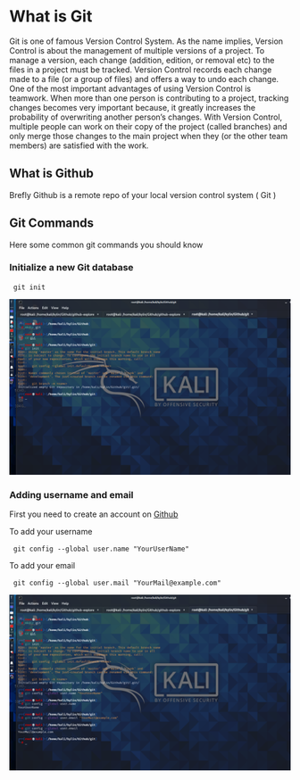 # What is Git
Git is one of famous Version Control System.
As the name implies, Version Control is about the management
of multiple versions of a project. To manage a version,
each change (addition, edition, or removal etc) to the files in
a project must be tracked. Version Control records each change
made to a file (or a group of files) and offers a way to undo
each change.
One of the most important advantages of using Version Control is teamwork.
When more than one person is contributing to a project, tracking changes
becomes very important because, it greatly increases the probability
of overwriting another person’s changes.
With Version Control, multiple people can work on their copy of
the project (called branches) and only merge those changes to the
main project when they (or the other team members) are satisfied with the work.
## What is Github
Brefly Github is a remote repo of your local version control
system ( Git )
## Git Commands
Here some common git commands you should know
### Initialize a new Git database

     git init

![](img/git1.png)
  
### Adding username and email
First you need to create an account on
[Github](https://github.com)

To add your username 

     git config --global user.name "YourUserName"

To add your email

     git config --global user.mail "YourMail@example.com"

![](img/git2.png)

